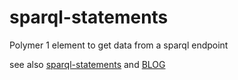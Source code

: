 # sparql-statements
Polymer 1 element to get data from a sparql endpoint

see also [sparql-statements](https://github.com/scenaristeur/sparql-update) and [BLOG](https://smag0.blogspot.fr/2016/09/sparql-update-un-polymer-element-pour.html)
